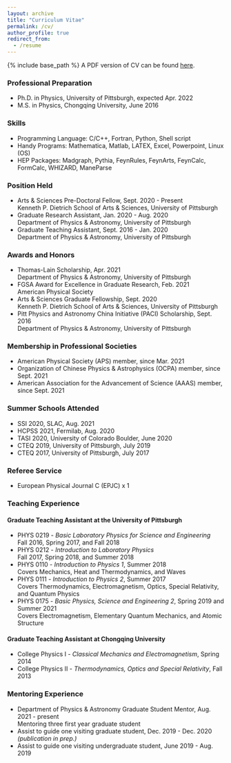 ```yaml
---
layout: archive
title: "Curriculum Vitae"
permalink: /cv/
author_profile: true
redirect_from:
  - /resume
---
```


{% include base_path %}
A PDF version of CV can be found [here](/files/cvYangMa.pdf).

### Professional Preparation
* Ph.D. in Physics, University of Pittsburgh, expected Apr. 2022
* M.S. in Physics, Chongqing University, June 2016

### Skills 
* Programming Language: C/C++, Fortran, Python, Shell script
* Handy Programs: Mathematica, Matlab, LATEX, Excel, Powerpoint, Linux (OS)
* HEP Packages: Madgraph, Pythia, FeynRules, FeynArts, FeynCalc, FormCalc, WHIZARD, ManeParse

### Position Held
* Arts & Sciences Pre-Doctoral Fellow, Sept. 2020 - Present  
Kenneth P. Dietrich School of Arts & Sciences, University of Pittsburgh
* Graduate Research Assistant, Jan. 2020 - Aug. 2020  
Department of Physics & Astronomy, University of Pittsburgh
* Graduate Teaching Assistant, Sept. 2016 - Jan. 2020  
Department of Physics & Astronomy, University of Pittsburgh

### Awards and Honors
* Thomas-Lain Scholarship, Apr. 2021  
Department of Physics & Astronomy, University of Pittsburgh
* FGSA Award for Excellence in Graduate Research, Feb. 2021  
American Physical Society
* Arts & Sciences Graduate Fellowship, Sept. 2020  
Kenneth P. Dietrich School of Arts & Sciences, University of Pittsburgh
* Pitt Physics and Astronomy China Initiative (PACI) Scholarship, Sept. 2016  
Department of Physics & Astronomy, University of Pittsburgh

### Membership in Professional Societies
* American Physical Society (APS) member, since Mar. 2021
* Organization of Chinese Physics & Astrophysics (OCPA) member, since Sept. 2021
* American Association for the Advancement of Science (AAAS) member, since Sept. 2021

### Summer Schools Attended
* SSI 2020, SLAC, Aug. 2021
* HCPSS 2021, Fermilab, Aug. 2020
* TASI 2020, University of Colorado Boulder, June 2020
* CTEQ 2019, University of Pittsburgh, July 2019
* CTEQ 2017, University of Pittsburgh, July 2017

### Referee Service
* European Physical Journal C (EPJC) x 1

### Teaching Experience

#### Graduate Teaching Assistant at the University of Pittsburgh
* PHYS 0219 - *Basic Laboratory Physics for Science and Engineering*  
Fall 2016, Spring 2017, and Fall 2018
* PHYS 0212 - *Introduction to Laboratory Physics*  
 Fall 2017, Spring 2018, and Summer 2018
* PHYS 0110 - *Introduction to Physics 1*, Summer 2018  
Covers Mechanics, Heat and Thermodynamics, and Waves
* PHYS 0111 - *Introduction to Physics 2*, Summer 2017  
Covers Thermodynamics, Electromagnetism, Optics, Special Relativity, and Quantum Physics
* PHYS 0175 - *Basic Physics, Science and Engineering 2*, Spring 2019 and Summer 2021  
Covers Electromagnetism, Elementary Quantum Mechanics, and Atomic Structure

#### Graduate Teaching Assistant at Chongqing University
* College Physics I - *Classical Mechanics and Electromagnetism*, Spring 2014
* College Physics II - *Thermodynamics, Optics and Special Relativity*, Fall 2013

### Mentoring Experience
* Department of Physics & Astronomy Graduate Student Mentor, Aug. 2021 - present  
Mentoring three first year graduate student
* Assist to guide one visiting graduate student, Dec. 2019 - Dec. 2020  
*(publication in prep.)*
* Assist to guide one visiting undergraduate student, June 2019 - Aug. 2019




[^_^]:Service and leadership
[^_^]:======
[^_^]:* Currently signed in to 43 different slack teams
